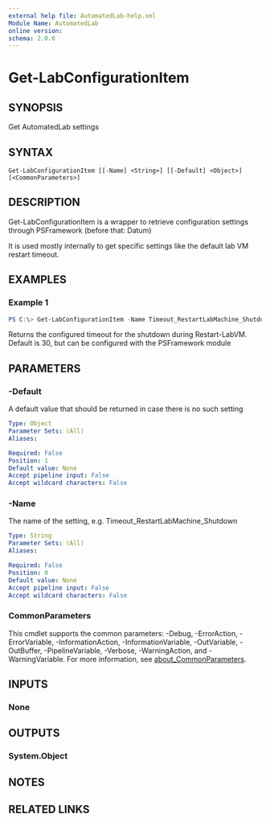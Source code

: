 ```yaml
---
external help file: AutomatedLab-help.xml
Module Name: AutomatedLab
online version:
schema: 2.0.0
---
```


# Get-LabConfigurationItem

## SYNOPSIS
Get AutomatedLab settings

## SYNTAX

```
Get-LabConfigurationItem [[-Name] <String>] [[-Default] <Object>] [<CommonParameters>]
```

## DESCRIPTION
Get-LabConfigurationItem is a wrapper to retrieve configuration settings through PSFramework (before that: Datum)

It is used mostly internally to get specific settings like the default lab VM restart timeout.

## EXAMPLES

### Example 1
```powershell
PS C:\> Get-LabConfigurationItem -Name Timeout_RestartLabMachine_Shutdown
```

Returns the configured timeout for the shutdown during Restart-LabVM. Default is 30, but can be configured with the PSFramework module

## PARAMETERS

### -Default
A default value that should be returned in case there is no such setting

```yaml
Type: Object
Parameter Sets: (All)
Aliases:

Required: False
Position: 1
Default value: None
Accept pipeline input: False
Accept wildcard characters: False
```

### -Name
The name of the setting, e.g. Timeout_RestartLabMachine_Shutdown

```yaml
Type: String
Parameter Sets: (All)
Aliases:

Required: False
Position: 0
Default value: None
Accept pipeline input: False
Accept wildcard characters: False
```

### CommonParameters
This cmdlet supports the common parameters: -Debug, -ErrorAction, -ErrorVariable, -InformationAction, -InformationVariable, -OutVariable, -OutBuffer, -PipelineVariable, -Verbose, -WarningAction, and -WarningVariable. For more information, see [about_CommonParameters](http://go.microsoft.com/fwlink/?LinkID=113216).

## INPUTS

### None

## OUTPUTS

### System.Object
## NOTES

## RELATED LINKS
